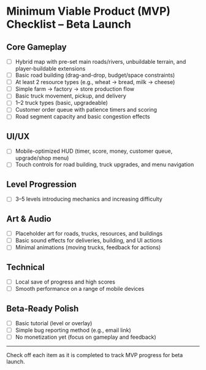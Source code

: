 # Minimum Viable Product (MVP) Checklist – Beta Launch

## Core Gameplay
- [ ] Hybrid map with pre-set main roads/rivers, unbuildable terrain, and player-buildable extensions
- [ ] Basic road building (drag-and-drop, budget/space constraints)
- [ ] At least 2 resource types (e.g., wheat → bread, milk → cheese)
- [ ] Simple farm → factory → store production flow
- [ ] Basic truck movement, pickup, and delivery
- [ ] 1–2 truck types (basic, upgradeable)
- [ ] Customer order queue with patience timers and scoring
- [ ] Road segment capacity and basic congestion effects

## UI/UX
- [ ] Mobile-optimized HUD (timer, score, money, customer queue, upgrade/shop menu)
- [ ] Touch controls for road building, truck upgrades, and menu navigation

## Level Progression
- [ ] 3–5 levels introducing mechanics and increasing difficulty

## Art & Audio
- [ ] Placeholder art for roads, trucks, resources, and buildings
- [ ] Basic sound effects for deliveries, building, and UI actions
- [ ] Minimal animations (moving trucks, feedback for actions)

## Technical
- [ ] Local save of progress and high scores
- [ ] Smooth performance on a range of mobile devices

## Beta-Ready Polish
- [ ] Basic tutorial (level or overlay)
- [ ] Simple bug reporting method (e.g., email link)
- [ ] No monetization yet (focus on gameplay and feedback)

---

Check off each item as it is completed to track MVP progress for beta launch. 